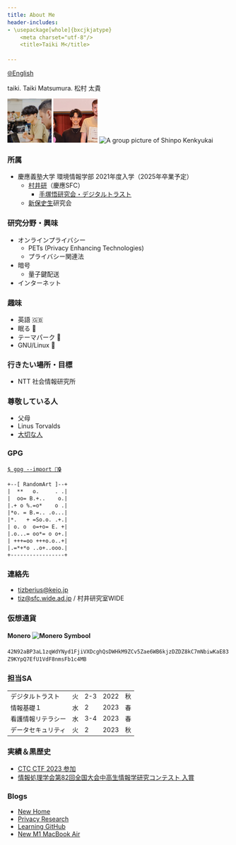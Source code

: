 ```yaml
---
title: About Me
header-includes:
- \usepackage[whole]{bxcjkjatype}
	<meta charset="utf-8"/>
	<title>Taiki M</title>

---
```

 [🌐English](index_en.html)

taiki. Taiki Matsumura. 松村 太貴

<img src="img/me_01.jpg" alt="A picture of myself" title="my pic" height="100"/>
<img src="img/me_02.jpg" alt="A picture of myself" title="my pic" height="100"/>
<img src='img/shimpo.jpg' alt='A group picture of Shinpo Kenkyukai' height='100'>

### 所属
- 慶應義塾大学 環境情報学部 2021年度入学（2025年卒業予定）
	- [村井研](https://rg.sfc.keio.ac.jp)（慶應SFC）
		- [手塚悟研究会・デジタルトラスト](https://d-trust.sfc.wide.ad.jp/)
	- [新保史生](https://www.sfc.keio.ac.jp/faculty_profile/list/PM/fumio-shimpo.html)研究会

### 研究分野・興味
- オンラインプライバシー
	- PETs (Privacy Enhancing Technologies)
	- プライバシー関連法
- 暗号
	- 量子鍵配送
- インターネット

### 趣味
- 英語 🇬🇧
- 眠る 🛌 
- テーマパーク 🎡
- GNU/Linux 🐧

### 行きたい場所・目標
- NTT 社会情報研究所

### 尊敬している人
- 父母
- Linus Torvalds
- [大切な人](sk.html)

### GPG
[```$ gpg --import 🔑🔒```](tiz.gpg)
```
+--[ RandomArt ]--+
|  **   o.     . .|
|  oo= B.+..    o.|
|.+ o %.=o*    o .|
|*o. = B.=.. .o...|
|*.   + =So.o. .+.|
| o. o  o=+o= E. +|
|.o...= oo*= o o+.|
| +++=oo +++o.o..+|
|.=*+*o ..o+..ooo.|
+-----------------+
```

### 連絡先
- <tizberius@keio.jp>
- <tiz@sfc.wide.ad.jp> / 村井研究室WIDE

### 仮想通貨
#### Monero <img src='https://web.getmonero.org/press-kit/symbols/monero-symbol-480.png' alt='Monero Symbool' height='15'>
`42N92aBP3aL1zqWdYNyd1FjiVXDcghQsDWHkM9ZCv5Zae6WB6kjzDZDZ8kC7mNbiwKaE83Z9KYpQ7EfU1VdF8nmsFb1c4MB`

### 担当SA
| | | | | |
|-|-|-|-|-|
| デジタルトラスト | 火 | 2-3 | 2022 | 秋 |
| 情報基礎１ | 水 | 2 | 2023 | 春 |
| 看護情報リテラシー | 水 | 3-4 | 2023 | 春 |
| データセキュリティ | 火 | 2 | 2023 | 秋 |

### 実績＆黒歴史
* [CTC CTF 2023 参加](https://c2c-ctf-2023.cysec-lab.keio.ac.jp/)
* [情報処理学会第82回全国大会中高生情報学研究コンテスト 入賞](https://www.milive.jp/live/200301/10/)

### Blogs
* [New Home](newhome.html)
* [Privacy Research](privacy.html)
* [Learning GitHub](learn_git.html)
* [New M1 MacBook Air](m1macbook.html)
